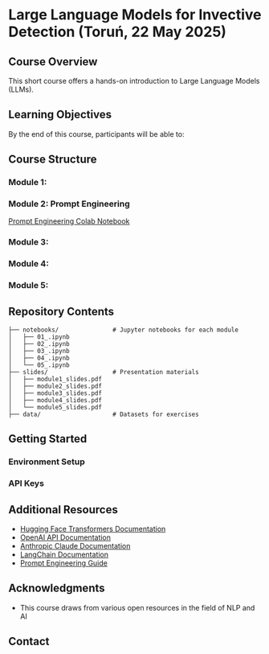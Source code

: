 # Large Language Models for Invective Detection (Toruń, 22 May 2025)

## Course Overview

This short course offers a hands-on introduction to Large Language Models (LLMs).

## Learning Objectives

By the end of this course, participants will be able to:

## Course Structure

### Module 1:
### Module 2: Prompt Engineering
[Prompt Engineering Colab Notebook](https://colab.research.google.com/drive/13AfQFa74ZBzOm_WJ50VTD48s6J8-D2nN?usp=sharing#scrollTo=hVWJqchSunmg)
### Module 3:
### Module 4:
### Module 5:

## Repository Contents

```
├── notebooks/               # Jupyter notebooks for each module
│   ├── 01_.ipynb
│   ├── 02_.ipynb
│   ├── 03_.ipynb
│   ├── 04_.ipynb
│   └── 05_.ipynb
├── slides/                  # Presentation materials
│   ├── module1_slides.pdf
│   ├── module2_slides.pdf
│   ├── module3_slides.pdf
│   ├── module4_slides.pdf
│   └── module5_slides.pdf
├── data/                    # Datasets for exercises
```

## Getting Started

### Environment Setup

### API Keys

## Additional Resources

- [Hugging Face Transformers Documentation](https://huggingface.co/docs/transformers/index)
- [OpenAI API Documentation](https://platform.openai.com/docs/)
- [Anthropic Claude Documentation](https://docs.anthropic.com/)
- [LangChain Documentation](https://python.langchain.com/docs/get_started/introduction)
- [Prompt Engineering Guide](https://www.promptingguide.ai/)

## Acknowledgments

- This course draws from various open resources in the field of NLP and AI

## Contact
